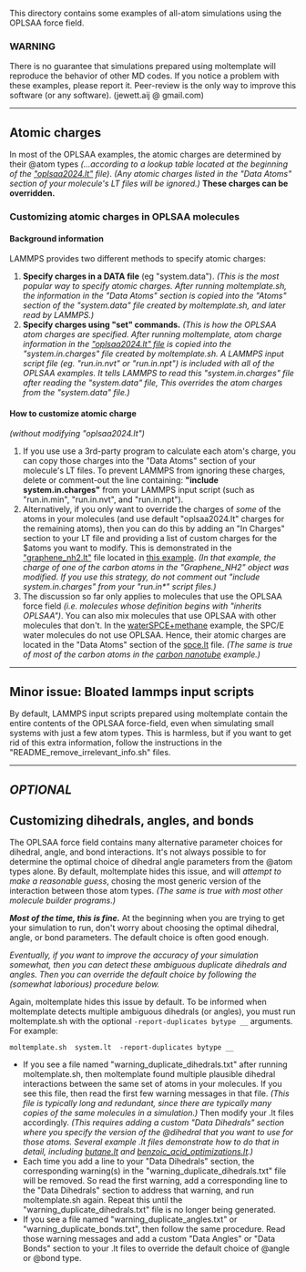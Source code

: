 This directory contains some examples of all-atom simulations using the OPLSAA force field.

### WARNING

There is no guarantee that simulations prepared using moltemplate will reproduce the behavior of other MD codes.  If you notice a problem with these examples, please report it. Peer-review is the only way to improve this software (or any software).  (jewett.aij @ gmail.com)



-------------------------

## Atomic charges

In most of the OPLSAA examples,
the atomic charges are determined by their @atom types
*(...according to a lookup table located at the beginning of the
["oplsaa2024.lt"](../../../moltemplate/force_fields/oplsaa2024.lt) file)*.
*(Any atomic charges listed in the "Data Atoms" section of your molecule's
LT files will be ignored.)*
**These charges can be overridden.**


### Customizing atomic charges in OPLSAA molecules

#### Background information

LAMMPS provides two different methods to specify atomic charges:
1) **Specify charges in a DATA file** (eg "system.data").
*(This is the most popular way to specify atomic charges.
After running moltemplate.sh, the information in the "Data Atoms" section
is copied into the "Atoms" section of the "system.data" file created by
moltemplate.sh, and later read by LAMMPS.)*
2) **Specify charges using "set" commands.**
*(This is how the OPLSAA atom charges are specified.
After running moltemplate, atom charge information in the
["oplsaa2024.lt" file](../../../moltemplate/force_fields/oplsaa2024.lt)
is copied into the "system.in.charges" file created by moltemplate.sh.
A LAMMPS input script file (eg. "run.in.nvt" or "run.in.npt")
is included with all of the OPLSAA examples.  It tells LAMMPS to read
this "system.in.charges" file after reading the "system.data" file,
This overrides the atom charges from the "system.data" file.)*


#### How to customize atomic charge
*(without modifying "oplsaa2024.lt")*

1) If you use use a 3rd-party program to calculate each atom's charge, you can
copy those charges into the "Data Atoms" section of your molecule's LT files.
To prevent LAMMPS from ignoring these charges, delete or comment-out the line
containing: **"include system.in.charges"** from your LAMMPS input script
(such as "run.in.min", "run.in.nvt", and "run.in.npt").
2) Alternatively, if you only want to override the charges of *some* of the
atoms in your molecules (and use default "oplsaa2024.lt" charges for the remaining
atoms), then you can do this by adding an "In Charges" section to your LT file
and providing a list of custom charges for the \$atoms you want to modify.
This is demonstrated in the ["graphene_nh2.lt"](functionalized_nanotubes_NH2/moltemplate_files/graphene_nh2.lt)
file located in [this example](functionalized_nanotubes_NH2).
*(In that example, the charge of one of the carbon atoms in the "Graphene_NH2"
object was modified.  If you use this strategy, do not comment out
"include system.in.charges" from your "run.in\*" script files.)*
3) The discussion so far only applies to molecules that use the OPLSAA force
field *(i.e. molecules whose definition begins with "inherits OPLSAA")*.
You can also mix molecules that use OPLSAA with other molecules
that don't.  In the [waterSPCE+methane](waterSPCE+methane) example,
the SPC/E water molecules do not use OPLSAA.
Hence, their atomic charges are located in the "Data Atoms" section
of the [spce.lt](waterSPCE+methane/moltemplate_files/spce.lt) file.
*(The same is true of most of the carbon atoms in the
[carbon nanotube](functionalized_nanotubes_NH2) example.)*



-------------------------

## Minor issue: Bloated lammps input scripts

By default, LAMMPS input scripts prepared using moltemplate contain
the entire contents of the OPLSAA force-field, even when simulating
small systems with just a few atom types.
This is harmless, but if you want to get rid of this extra information,
follow the instructions in the "README_remove_irrelevant_info.sh" files.


-------------------------

## *OPTIONAL*
## Customizing dihedrals, angles, and bonds

The OPLSAA force field contains many alternative parameter choices for
dihedral, angle, and bond interactions.
It's not always possible to for determine the optimal choice of dihedral angle
parameters from the @atom types alone.  By default, moltemplate hides this
issue, and will *attempt to make a reasonable guess*, chosing the most generic
version of the interaction between those atom types.
*(The same is true with most other molecule builder programs.)*

***Most of the time, this is fine.***
At the beginning when you are trying to get your simulation to run,
don't worry about choosing the optimal dihedral, angle, or bond parameters.
The default choice is often good enough.

*Eventually, if you want to improve the accuracy of your simulation somewhat,
then you can detect these ambiguous duplicate dihedrals and angles.
Then you can override the default choice by following the (somewhat laborious)
procedure below.*

Again, moltemplate hides this issue by default.
To be informed when moltemplate detects multiple ambiguous dihedrals
(or angles), you must run moltemplate.sh with the optional
`-report-duplicates bytype __` arguments.
For example:
```
moltemplate.sh  system.lt  -report-duplicates bytype __
```
- If you see a file named "warning_duplicate_dihedrals.txt" after running
moltemplate.sh, then moltemplate found multiple plausible
dihedral interactions between the same set of atoms in your molecules.
If you see this file, then read the first few warning messages in that file.
*(This file is typically long and redundant, since there are typically many
copies of the same molecules in a simulation.)*
Then modify your .lt files accordingly.
*(This requires adding a custom "Data Dihedrals" section where you specify
the version of the @dihedral that you want to use for those atoms.
Several example .lt files demonstrate how to do that in detail, including
[butane.lt](./butane/moltemplate_files/butane.lt) and
[benzoic_acid_optimizations.lt](./benzene+benzoic_acid/moltemplate_files/optimized_version_using_custom_dihedrals/benzoic_acid_optimizations.lt).)*
- Each time you add a line to your "Data Dihedrals" section, the corresponding
warning(s) in the "warning_duplicate_dihedrals.txt" file will be removed.
So read the first warning, add a corresponding line to the "Data Dihedrals"
section to address that warning, and run moltemplate.sh again.  Repeat this
until the "warning_duplicate_dihedrals.txt" file is no longer being generated.
- If you see a file named "warning_duplicate_angles.txt"
or "warning_duplicate_bonds.txt", then follow the same procedure.
Read those warning messages and add a custom "Data Angles" or "Data Bonds"
section to your .lt files to override the default choice of
@angle or @bond type.

